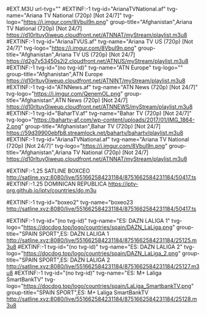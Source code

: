#EXT.M3U url-tvg=""
#EXTINF:-1 tvg-id="ArianaTVNational.af" tvg-name="Ariana TV National (720p) [Not 24/7]" tvg-logo="https://i.imgur.com/8VbuI9n.png" group-title="Afghanistan",Ariana TV National (720p) [Not 24/7]
https://d10rltuy0iweup.cloudfront.net/ATNNAT/myStream/playlist.m3u8
#EXTINF:-1 tvg-id="ArianaTVUS.af" tvg-name="Ariana TV US (720p) [Not 24/7]" tvg-logo="https://i.imgur.com/8VbuI9n.png" group-title="Afghanistan",Ariana TV US (720p) [Not 24/7]
https://d2g7v53450s2i2.cloudfront.net/ATNUS/myStream/playlist.m3u8
#EXTINF:-1 tvg-id="(no tvg-id)" tvg-name="ATN Europe" tvg-logo="" group-title="Afghanistan",ATN Europe
https://d10rltuy0iweup.cloudfront.net/ATNINT/myStream/playlist.m3u8
#EXTINF:-1 tvg-id="ATNNews.af" tvg-name="ATN News (720p) [Not 24/7]" tvg-logo="https://i.imgur.com/QenemOL.png" group-title="Afghanistan",ATN News (720p) [Not 24/7]
https://d10rltuy0iweup.cloudfront.net/ATNNEWS/myStream/playlist.m3u8
#EXTINF:-1 tvg-id="BaharTV.af" tvg-name="Bahar TV (720p) [Not 24/7]" tvg-logo="https://bahartv-af.com/wp-content/uploads/2017/01/IMG_1864-2.png" group-title="Afghanistan",Bahar TV (720p) [Not 24/7]
https://59d39900ebfb8.streamlock.net/bahartv/bahartv/playlist.m3u8
#EXTINF:-1 tvg-id="ArianaTVNational.af" tvg-name="Ariana TV National (720p) [Not 24/7]" tvg-logo="https://i.imgur.com/8VbuI9n.png" group-title="Afghanistan",Ariana TV National (720p) [Not 24/7]
https://d10rltuy0iweup.cloudfront.net/ATNNAT/myStream/playlist.m3u8


#EXTINF:-1.25 SATLINE BOXCEO
http://satline.xyz:8080/live/551662584231184/8751662584231184/50417.ts
#EXTINF:-1.25 DOMINICAN REPUBLICA
https://iptv-org.github.io/iptv/countries/do.m3u


#EXTINF:-1 tvg-id="boxeo2" tvg-name="boxeo23
http://satline.xyz:8080/live/551662584231184/8751662584231184/50417.ts


#EXTINF:-1 tvg-id="(no tvg-id)" tvg-name="ES: DAZN LALIGA 1" tvg-logo="https://docdog.top/logo/countries/spain/DAZN_LaLiga.png" group-title="SPAIN SPORT",ES: DAZN LALIGA 1
http://satline.xyz:8080/live/551662584231184/8751662584231184/25125.m3u8
#EXTINF:-1 tvg-id="(no tvg-id)" tvg-name="ES: DAZN LALIGA 2" tvg-logo="https://docdog.top/logo/countries/spain/DAZN_LaLiga_2.png" group-title="SPAIN SPORT",ES: DAZN LALIGA 2
http://satline.xyz:8080/live/551662584231184/8751662584231184/25127.m3u8
#EXTINF:-1 tvg-id="(no tvg-id)" tvg-name="ES: M+ Laliga SmartBankTV" tvg-logo="https://docdog.top/logo/countries/spain/LaLiga_SmartbankTV.png" group-title="SPAIN SPORT",ES: M+ Laliga SmartBankTV
http://satline.xyz:8080/live/551662584231184/8751662584231184/25128.m3u8
